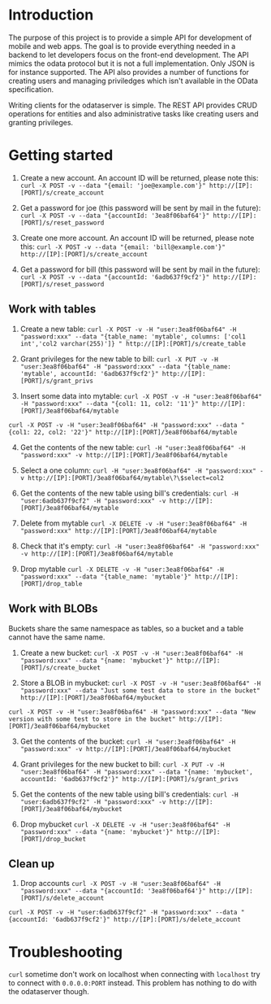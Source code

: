 Introduction
============

The purpose of this project is to provide a simple API for development of mobile
and web apps. The goal is to provide everything needed in a backend to let
developers focus on the front-end development. The API mimics the odata protocol
but it is not a full implementation. Only JSON is for instance supported. The
API also provides a number of functions for creating users and managing
priviledges which isn't available in the OData specification.

Writing clients for the odataserver is simple. The REST API provides CRUD
operations for entities and also administrative tasks like creating users
and granting privileges.


Getting started
===============

1. Create a new account. An account ID will be returned, please note this:
`curl -X POST -v --data "{email: 'joe@example.com'}" http://[IP]:[PORT]/s/create_account`

2. Get a password for joe (this password will be sent by mail in the future):
`curl -X POST -v --data "{accountId: '3ea8f06baf64'}" http://[IP]:[PORT]/s/reset_password`

3. Create one more account. An account ID will be returned, please note this:
`curl -X POST -v --data "{email: 'bill@example.com'}" http://[IP]:[PORT]/s/create_account`

4. Get a password for bill (this password will be sent by mail in the future):
`curl -X POST -v --data "{accountId: '6adb637f9cf2'}" http://[IP]:[PORT]/s/reset_password`


Work with tables
----------------

1. Create a new table:
`curl -X POST -v -H "user:3ea8f06baf64" -H "password:xxx" --data "{table_name: 'mytable', columns: ['col1 int','col2 varchar(255)']} " http://[IP]:[PORT]/s/create_table`

2. Grant privileges for the new table to bill:
`curl -X PUT -v -H "user:3ea8f06baf64" -H "password:xxx" --data "{table_name: 'mytable', accountId: '6adb637f9cf2'}" http://[IP]:[PORT]/s/grant_privs`

3. Insert some data into mytable:
`curl -X POST -v -H "user:3ea8f06baf64" -H "password:xxx" --data "{col1: 11, col2: '11'}" http://[IP]:[PORT]/3ea8f06baf64/mytable`

`curl -X POST -v -H "user:3ea8f06baf64" -H "password:xxx" --data "{col1: 22, col2: '22'}" http://[IP]:[PORT]/3ea8f06baf64/mytable`

4. Get the contents of the new table:
`curl -H "user:3ea8f06baf64" -H "password:xxx" -v http://[IP]:[PORT]/3ea8f06baf64/mytable`

5. Select a one column:
`curl -H "user:3ea8f06baf64" -H "password:xxx" -v http://[IP]:[PORT]/3ea8f06baf64/mytable\?\$select=col2`

6. Get the contents of the new table using bill's credentials:
`curl -H "user:6adb637f9cf2" -H "password:xxx" -v http://[IP]:[PORT]/3ea8f06baf64/mytable`

7. Delete from mytable
`curl -X DELETE -v -H "user:3ea8f06baf64" -H "password:xxx" http://[IP]:[PORT]/3ea8f06baf64/mytable`

8. Check that it's empty:
`curl -H "user:3ea8f06baf64" -H "password:xxx" -v http://[IP]:[PORT]/3ea8f06baf64/mytable`

9. Drop mytable
`curl -X DELETE -v -H "user:3ea8f06baf64" -H "password:xxx" --data "{table_name: 'mytable'}" http://[IP]:[PORT]/drop_table`



Work with BLOBs
---------------

Buckets share the same namespace as tables, so a bucket and a table cannot have
the same name.

1. Create a new bucket:
`curl -X POST -v -H "user:3ea8f06baf64" -H "password:xxx" --data "{name: 'mybucket'}" http://[IP]:[PORT]/s/create_bucket`

2. Store a BLOB in mybucket:
`curl -X POST -v -H "user:3ea8f06baf64" -H "password:xxx" --data "Just some test data to store in the bucket" http://[IP]:[PORT]/3ea8f06baf64/mybucket`

`curl -X POST -v -H "user:3ea8f06baf64" -H "password:xxx" --data "New version with some test to store in the bucket" http://[IP]:[PORT]/3ea8f06baf64/mybucket`

3. Get the contents of the bucket:
`curl -H "user:3ea8f06baf64" -H "password:xxx" -v http://[IP]:[PORT]/3ea8f06baf64/mybucket`

4. Grant privileges for the new bucket to bill:
`curl -X PUT -v -H "user:3ea8f06baf64" -H "password:xxx" --data "{name: 'mybucket', accountId: '6adb637f9cf2'}" http://[IP]:[PORT]/s/grant_privs`

5. Get the contents of the new table using bill's credentials:
`curl -H "user:6adb637f9cf2" -H "password:xxx" -v http://[IP]:[PORT]/3ea8f06baf64/mybucket`

6. Drop mybucket
`curl -X DELETE -v -H "user:3ea8f06baf64" -H "password:xxx" --data "{name: 'mybucket'}" http://[IP]:[PORT]/drop_bucket`


Clean up
---------

1. Drop accounts
`curl -X POST -v -H "user:3ea8f06baf64" -H "password:xxx" --data "{accountId: '3ea8f06baf64'}" http://[IP]:[PORT]/s/delete_account`

`curl -X POST -v -H "user:6adb637f9cf2" -H "password:xxx" --data "{accountId: '6adb637f9cf2'}" http://[IP]:[PORT]/s/delete_account`




Troubleshooting
===============

`curl` sometime don't work on localhost when connecting with `localhost` try to
connect with `0.0.0.0:PORT` instead. This problem has nothing to do with
the odataserver though.
